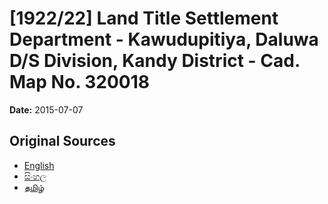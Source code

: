 # [1922/22] Land Title Settlement Department - Kawudupitiya, Daluwa D/S Division, Kandy District - Cad. Map No. 320018

**Date:** 2015-07-07

## Original Sources

- [English](https://documents.gov.lk/view/extra-gazettes/2015/7/1922-22_E.pdf)
- [සිංහල](https://documents.gov.lk/view/extra-gazettes/2015/7/1922-22_S.pdf)
- [தமிழ்](https://documents.gov.lk/view/extra-gazettes/2015/7/1922-22_T.pdf)
